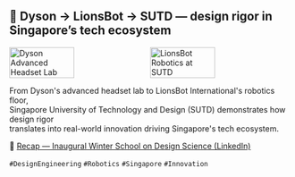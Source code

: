 ## 🤖 Dyson → LionsBot → SUTD — design rigor in Singapore’s tech ecosystem  

<div style="display:flex;flex-wrap:wrap;gap:10px">
  <img src="/alvin-site/JPG_VID/sutd.jpg" alt="Dyson Advanced Headset Lab" width="48%">
  <img src="/alvin-site/JPG_VID/sutd2.jpg" alt="LionsBot Robotics at SUTD" width="48%">
</div>  

From Dyson's advanced headset lab to LionsBot International's robotics floor,  
Singapore University of Technology and Design (SUTD) demonstrates how design rigor  
translates into real-world innovation driving Singapore's tech ecosystem.  

🔗 [Recap — Inaugural Winter School on Design Science (LinkedIn)](https://www.linkedin.com/posts/jianxiluo_the-inaugural-winter-school-on-design-science-activity-7153630792114442240-dKI4?utm_source=share&utm_medium=member_desktop&rcm=ACoAAChgIoIBE93Gmypj959soL5sHsPKI7F9u9s)  

`#DesignEngineering` `#Robotics` `#Singapore` `#Innovation`
